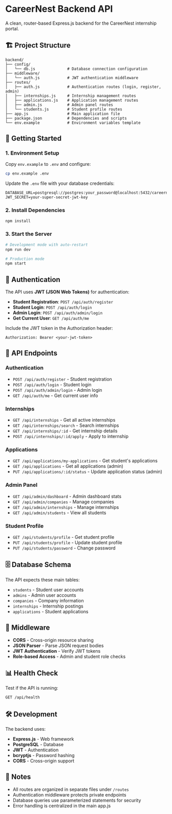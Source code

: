 # CareerNest Backend API

A clean, router-based Express.js backend for the CareerNest internship portal.

## 🏗️ Project Structure

```
backend/
├── config/
│   └── db.js              # Database connection configuration
├── middleware/
│   └── auth.js            # JWT authentication middleware
├── routes/
│   ├── auth.js            # Authentication routes (login, register, admin)
│   ├── internships.js     # Internship management routes
│   ├── applications.js    # Application management routes
│   ├── admin.js           # Admin panel routes
│   └── students.js        # Student profile routes
├── app.js                 # Main application file
├── package.json           # Dependencies and scripts
└── env.example            # Environment variables template
```

## 🚀 Getting Started

### 1. Environment Setup
Copy `env.example` to `.env` and configure:
```bash
cp env.example .env
```

Update the `.env` file with your database credentials:
```env
DATABASE_URL=postgresql://postgres:your_password@localhost:5432/careernest
JWT_SECRET=your-super-secret-jwt-key
```

### 2. Install Dependencies
```bash
npm install
```

### 3. Start the Server
```bash
# Development mode with auto-restart
npm run dev

# Production mode
npm start
```

## 🔐 Authentication

The API uses **JWT (JSON Web Tokens)** for authentication:

- **Student Registration**: `POST /api/auth/register`
- **Student Login**: `POST /api/auth/login`
- **Admin Login**: `POST /api/auth/admin/login`
- **Get Current User**: `GET /api/auth/me`

Include the JWT token in the Authorization header:
```
Authorization: Bearer <your-jwt-token>
```

## 📡 API Endpoints

### Authentication
- `POST /api/auth/register` - Student registration
- `POST /api/auth/login` - Student login
- `POST /api/auth/admin/login` - Admin login
- `GET /api/auth/me` - Get current user info

### Internships
- `GET /api/internships` - Get all active internships
- `GET /api/internships/search` - Search internships
- `GET /api/internships/:id` - Get internship details
- `POST /api/internships/:id/apply` - Apply to internship

### Applications
- `GET /api/applications/my-applications` - Get student's applications
- `GET /api/applications` - Get all applications (admin)
- `PUT /api/applications/:id/status` - Update application status (admin)

### Admin Panel
- `GET /api/admin/dashboard` - Admin dashboard stats
- `GET /api/admin/companies` - Manage companies
- `GET /api/admin/internships` - Manage internships
- `GET /api/admin/students` - View all students

### Student Profile
- `GET /api/students/profile` - Get student profile
- `PUT /api/students/profile` - Update student profile
- `PUT /api/students/password` - Change password

## 🗄️ Database Schema

The API expects these main tables:
- `students` - Student user accounts
- `admins` - Admin user accounts  
- `companies` - Company information
- `internships` - Internship postings
- `applications` - Student applications

## 🔧 Middleware

- **CORS** - Cross-origin resource sharing
- **JSON Parser** - Parse JSON request bodies
- **JWT Authentication** - Verify JWT tokens
- **Role-based Access** - Admin and student role checks

## 📊 Health Check

Test if the API is running:
```bash
GET /api/health
```

## 🛠️ Development

The backend uses:
- **Express.js** - Web framework
- **PostgreSQL** - Database
- **JWT** - Authentication
- **bcryptjs** - Password hashing
- **CORS** - Cross-origin support

## 📝 Notes

- All routes are organized in separate files under `/routes`
- Authentication middleware protects private endpoints
- Database queries use parameterized statements for security
- Error handling is centralized in the main app.js
